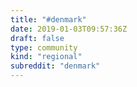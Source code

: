 ```yaml
---
title: "#denmark"
date: 2019-01-03T09:57:36Z
draft: false
type: community
kind: "regional"
subreddit: "denmark"
---
```

